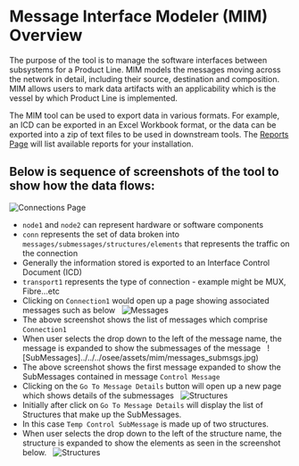 # Message Interface Modeler (MIM) Overview

The purpose of the tool is to manage the software interfaces between
subsystems for a Product Line. MIM models the messages moving across the
network in detail, including their source, destination and composition. MIM
allows users to mark data artifacts with an applicability which is the
vessel by which Product Line is implemented.

The MIM tool can be used to export data in various formats. For example, an
ICD can be exported in an Excel Workbook format, or the data can be exported
into a zip of text files to be used in downstream tools. The
[Reports Page](../reports/) will list available reports for
your installation.

## Below is sequence of screenshots of the tool to show how the data flows:

![Connections Page](../../../osee/assets/images/mim/connection_page.jpg)

-   `node1` and `node2` can represent hardware or software components
-   `conn` represents the set of data broken into `messages/submessages/structures/elements` that represents the traffic on the connection
-   Generally the information stored is exported to an Interface Control Document (ICD)
-   `transport1` represents the type of connection - example might be MUX, Fibre...etc
-   Clicking on `Connection1` would open up a page showing associated messages such as below
    &nbsp;
    ![Messages](../../../osee/assets/images/mim/messages.jpg)
-   The above screenshot shows the list of messages which comprise `Connection1`
-   When user selects the drop down to the left of the message name, the message is expanded to show the submessages of the message
    &nbsp;
    ![SubMessages]../../../osee/assets/mim/messages_submsgs.jpg)
-   The above screenshot shows the first message expanded to show the SubMessages contained in message `Control Message`
-   Clicking on the `Go To Message Details` button will open up a new page which shows details of the submessages
    &nbsp;
    ![Structures](../../../osee/assets/images/mim/structures.jpg)
-   Initially after click on `Go To Message Details` will display the list of Structures that make up the SubMessages.
-   In this case `Temp Control SubMessage` is made up of two structures.
-   When user selects the drop down to the left of the structure name, the structure is expanded to show the elements as seen in the screenshot below.
    &nbsp;
    ![Structures](../../../osee/assets/images/mim/structure_with_elements.jpg)

